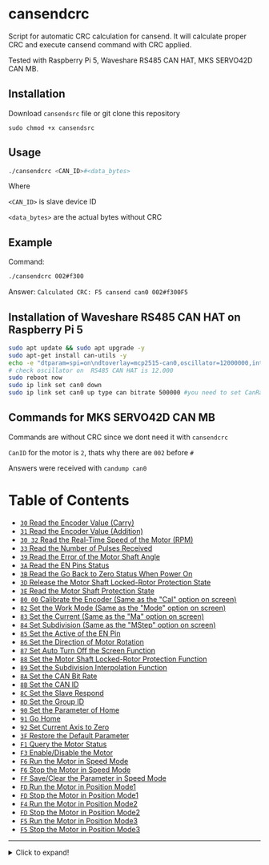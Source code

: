 # cansendcrc
Script for automatic CRC calculation for cansend.
It will calculate proper CRC and execute cansend command with CRC applied.

Tested with Raspberry Pi 5, Waveshare RS485 CAN HAT, MKS SERVO42D CAN MB.

## Installation
Download `cansendsrc` file or git clone this repository

`sudo chmod +x cansendsrc`

## Usage
```sh
./cansendcrc <CAN_ID>#<data_bytes>
```
Where 

`<CAN_ID>` is slave device ID

`<data_bytes>` are the actual bytes without CRC


## Example
Command:
```sh
./cansendcrc 002#f300
```

Answer:
`Calculated CRC: F5
cansend can0 002#f300F5`

## Installation of Waveshare RS485 CAN HAT on Raspberry Pi 5
```sh
sudo apt update && sudo apt upgrade -y
sudo apt-get install can-utils -y
echo -e "dtparam=spi=on\ndtoverlay=mcp2515-can0,oscillator=12000000,interrupt=25,spimaxfrequency=2000000" | sudo tee -a /boot/firmware/config.txt
# check oscillator on  RS485 CAN HAT is 12.000
sudo reboot now
sudo ip link set can0 down
sudo ip link set can0 up type can bitrate 500000 #you need to set CanRate on the motor to 500k manually
```

## Commands for MKS SERVO42D CAN MB

Commands are without CRC since we dont need it with `cansendcrc`

`CanID` for the motor is `2`, thats why there are `002` before `#`

Answers were received with `candump can0`

# Table of Contents

- [`30` Read the Encoder Value (Carry)](#30-read-the-encoder-value-carry)
- [`31` Read the Encoder Value (Addition)](#31-read-the-encoder-value-addition)
- [`30 32` Read the Real-Time Speed of the Motor (RPM)](#30-32-read-the-real-time-speed-of-the-motor-rpm)
- [`33` Read the Number of Pulses Received](#33-read-the-number-of-pulses-received)
- [`39` Read the Error of the Motor Shaft Angle](#39-read-the-error-of-the-motor-shaft-angle)
- [`3A` Read the EN Pins Status](#3a-read-the-en-pins-status)
- [`3B` Read the Go Back to Zero Status When Power On](#3b-read-the-go-back-to-zero-status-when-power-on)
- [`3D` Release the Motor Shaft Locked-Rotor Protection State](#3d-release-the-motor-shaft-locked-rotor-protection-state)
- [`3E` Read the Motor Shaft Protection State](#3e-read-the-motor-shaft-protection-state)
- [`80 00` Calibrate the Encoder (Same as the "Cal" option on screen)](#80-00-calibrate-the-encoder-same-as-the-cal-option-on-screen)
- [`82` Set the Work Mode (Same as the "Mode" option on screen)](#82-set-the-work-mode-same-as-the-mode-option-on-screen)
- [`83` Set the Current (Same as the "Ma" option on screen)](#83-set-the-current-same-as-the-ma-option-on-screen)
- [`84` Set Subdivision (Same as the "MStep" option on screen)](#84-set-subdivision-same-as-the-mstep-option-on-screen)
- [`85` Set the Active of the EN Pin](#85-set-the-active-of-the-en-pin)
- [`86` Set the Direction of Motor Rotation](#86-set-the-direction-of-motor-rotation)
- [`87` Set Auto Turn Off the Screen Function](#87-set-auto-turn-off-the-screen-function)
- [`88` Set the Motor Shaft Locked-Rotor Protection Function](#88-set-the-motor-shaft-locked-rotor-protection-function)
- [`89` Set the Subdivision Interpolation Function](#89-set-the-subdivision-interpolation-function)
- [`8A` Set the CAN Bit Rate](#8a-set-the-can-bit-rate)
- [`8B` Set the CAN ID](#8b-set-the-can-id)
- [`8C` Set the Slave Respond](#8c-set-the-slave-respond)
- [`8D` Set the Group ID](#8d-set-the-group-id)
- [`90` Set the Parameter of Home](#90-set-the-parameter-of-home)
- [`91` Go Home](#91-go-home)
- [`92` Set Current Axis to Zero](#92-set-current-axis-to-zero)
- [`3F` Restore the Default Parameter](#3f-restore-the-default-parameter)
- [`F1` Query the Motor Status](#f1-query-the-motor-status)
- [`F3` Enable/Disable the Motor](#f3-enable-disable-the-motor)
- [`F6` Run the Motor in Speed Mode](#f6-run-the-motor-in-speed-mode)
- [`F6` Stop the Motor in Speed Mode](#f6-stop-the-motor-in-speed-mode)
- [`FF` Save/Clear the Parameter in Speed Mode](#ff-save-clear-the-parameter-in-speed-mode)
- [`FD` Run the Motor in Position Mode1](#fd-run-the-motor-in-position-mode1)
- [`FD` Stop the Motor in Position Mode1](#fd-stop-the-motor-in-position-mode1)
- [`F4` Run the Motor in Position Mode2](#f4-run-the-motor-in-position-mode2)
- [`FD` Stop the Motor in Position Mode2](#fd-stop-the-motor-in-position-mode2)
- [`F5` Run the Motor in Position Mode3](#f5-run-the-motor-in-position-mode3)
- [`F5` Stop the Motor in Position Mode3](#f5-stop-the-motor-in-position-mode3)

---
<details>
<summary>Click to expand!</summary>
 
### `30` Read the Encoder Value (Carry)

| Command    | Answer                    | Comment |
|------------|---------------------------|---------|
| `002#30`   | `can0  002   [8]  30 00 00 00 00 00 0B 3D` |         |
| **Where**  |                           |         |
|            | CAN ID: `002` (Identifier for the response) |         |
|            | DLC: `8` (Number of data bytes in the response) |         |
|            | Byte1: `30` (Indicates the response is for the 30 command) |         |
|            | Bytes 2-5: `00 00 00 00` (Carry, 32-bit integer showing the number of full rotations) |         |
|            | Bytes 6-7: `0B` (Value, 16-bit integer showing the position within one rotation) | 1° ≈ 11.38 Value |
|            | Byte8: `3D` (CRC, checksum for the response data) |         |

### `31` Read the Encoder Value (Addition)

| Command    | Answer                    | Comment |
|------------|---------------------------|---------|
| `002#31`   | `can0  002   [8]  31 00 00 00 00 00 0C 3F` |         |
| **Where**  |                           |         |
|            | CAN ID: `002` (Identifier for the response) |         |
|            | DLC: `8` (Number of data bytes in the response) |         |
|            | Byte1: `31` (Indicates the response is for the 31 command) |         |
|            | Bytes 2-6: `00 00 00 00` (Reserved or padding bytes) |         |
|            | Byte7: `0C` (Value, 16-bit integer, little-endian format) |         |
|            | Byte8: `3F` (CRC, checksum for the response data) |         |


### `30 32` Read the Real-Time Speed of the Motor (RPM)

| Command    | Answer                    | Comment |
|------------|---------------------------|---------|
| `002#3032` | `can0  002   [4]  32 00 00 34` |         |
| **Where**  |                           |         |
|            | CAN ID: `002` (Identifier for the response) |         |
|            | DLC: `4` (Number of data bytes in the response) |         |
|            | Byte1: `32` (Indicates the response is for the 3032 command) |         |
|            | Bytes2-3: `00 0C` (Value, 16-bit integer in little-endian format) | Real-time speed of the motor in RPM. |
|            | Byte4: `34` (CRC, checksum for the response data) |         |


### `33` Read the Number of Pulses Received

| Command    | Answer                    | Comment |
|------------|---------------------------|---------|
| `002#33`   | `can0  002   [6]  33 00 00 00 00 35` |         |
| **Where**  |                           |         |
|            | CAN ID: `002` (Identifier for the response) |         |
|            | DLC: `6` (Number of data bytes in the response) |         |
|            | Byte1: `33` (Indicates the response is for the 33 command) |         |
|            | Bytes2-5: `00 00 00 00` (Value, 32-bit integer in little-endian format) | The number of pulses received by the motor. |
|            | Byte6: `35` (CRC, checksum for the response data) |         |


### `39` Read the Error of the Motor Shaft Angle
 The error is the difference between the angle you want to control minus the real-time angle of the motor, 0~FFFF corresponds to 0~360°. 
| Command    | Answer                    | Comment |
|------------|---------------------------|---------|
| `002#39`   | `can0  002   [6]  39 00 00 00 1A 55` |         |
| **Where**  |                           |         |
|            | CAN ID: `002` (Identifier for the response) |         |
|            | DLC: `6` (Number of data bytes in the response) |         |
|            | Byte1: `39` (Indicates the response is for the 39 command) |         |
|            | Bytes2-5: `00 00 00 1A` (Value, 32-bit integer in little-endian format) |
|            | Byte6: `55` (CRC, checksum for the response data) |         |

**Note:**
- The error is calculated as the difference between the desired angle and the real-time angle of the motor.
- `0xFFFF` (65536 in decimal) corresponds to 360°.
- For example, if the angle error is `1°`, the returned error value is approximately `182` (65536/360 ≈ 182.444).


### `3A` Read the EN Pins Status

| Command    | Answer                    | Comment |
|------------|---------------------------|---------|
| `002#3A`   | `  can0  002   [3]  3A 01 3D` |
| **Where**  |                           |
|     | Byte1: `3A` (Indicates the response is for the 3A command) |
|    | Byte2: `01` (Value, 32-bit integer in little-endian format) | Enabled: Value = `1` , Disabled: Value = `0` |
|    | Byte6: `3D` (CRC, checksum for the response data) |


### `3B` Read the Go Back to Zero Status When Power On

| Command    | Answer                    |
|------------|---------------------------|
| `002#3B`   | `can0  002   [3]  3B 02 3F`|
| **Where**  |                           |
|   | Byte2: `02` (Status) |
|            | `status = 0` Going to zero |
|            | `status = 1` Go back to zero success |
|            | `status = 2` Go back to zero fail |


### `3D` Release the Motor Shaft Locked-Rotor Protection State

| Command    | Answer                    |
|------------|---------------------------|
| `002#3D`   | `can0  002   [3]  3D 00 3F`|
| **Where**  |                           |
|  | Byte2: `00` (Status) |
|            | `status = 1` Release success |
|            | `status = 0` Release fail    |

### `3E` Read the Motor Shaft Protection State

| Command    | Answer                    |
|------------|---------------------------|
| `002#3E`   | `can0  002   [3]  3E 00 40`|
| **Where**  |                           |
|  | Byte2: `00` (Status) |
|            | `status = 1` Protected     |
|            | `status = 0` Not protected |


### `80 00` Calibrate the Encoder (Same as the "Cal" option on screen)

| Command    | Answer                    |
|------------|---------------------------|
| `002#8000` | `can0  002   [3]  80 00 82` <br> `can0  002   [3]  80 01 83` |
| **Where**  |                           |
|            | Byte2: `00`, `01`, `02` (Status) |
|            | `status = 0` Calibrating… |
|            | `status = 1` Calibrated success |
|            | `status = 2` Calibrating fail |

**Note**: The motor must be unloaded


### `82` Set the Work Mode (Same as the "Mode" option on screen)

| Command    | Answer                    |
|------------|---------------------------|
| `002#8204` | `can0  002   [3]  82 01 85`|
| **Where**  |                           |
| Byte2: `04` (Mode) | Byte2: `01` (Status)  |
|            | `status = 1` Set success  |
|            | `status = 0` Set fail     |


| Mode     | Name   | Interface   | Max RPM   |  Work Current    | Encoder |
|----------|--------|-------------|-----------|------------------| --------|
| 0        |CR_OPEN | Pulse       | 400       | Fix, `Ma`        | Without |
| 1        |CR_CLOSE | Pulse       | 1500       | Fix, `Ma`        | With   |
| 2        |CR_vFOC | Pulse       | 3000       | Adaptive, Max current = `Ma`        | With   |
| 3        |SR_OPEN | Serial       | 400       | Fix, `Ma`        | Without |
| 4       |SR_CLOSE | Serial       | 1500       | Fix, `Ma`        | With   |
| 5        |SR_vFOC | Serial       | 3000       | Adaptive, Max current = `Ma`        | With   |

(Default: CR_vFOC)

### `83` Set the current （Same as the "Ma" option on screen）
| Command       | Answer                    |
|---------------|---------------------------|
| `002#8300AA`  | `can0  002   [3]  83 01 86`|
| **Where**     |                           |
| Bytes2-3: `00 AA` (Value 0000-0BB8, 16-bit hex integer) | Byte2: `01` (Status) |
|               | `status = 1` Set success  |
|               | `status = 0` Set fail     |

**Device Information:**
- **SERVO42D**: Maximum Current = 3000mA
- **SERVO57D**: Maximum Current = 5200mA

### `84` Set subdivision （Same as the "MStep" option on screen）

| Command    | Answer                       |
|------------|------------------------------|
|`002#8410`  |`can0  002   [3]  84 01 87`   |
| Where      |                              |
|Byte2 : `10` Value 00-ff (16 bit hex integer) | Byte2 : `01` Status   |
|              |  status =1 Set success    |
|            |   status =0 Set fail    |

### `85` Set the Active of the EN Pin

| Command    | Answer                    | Comment |
|------------|---------------------------|---------|
| `002#8500` | `can0  002   [3]  85 01 88` |
| **Where**  |                           |
|Byte2: `00` | | `00` - Active Low (L), `01` - Active High (H), `02` - Active Always (Hold)|
|  | Byte1: `85` (Indicates the response is for the 85 command) |
| |Byte2: `01` (Status) | Status = `1` Set success, Status = `0` Set fail |
| |Byte3: `88` (CRC, checksum for the response data) | |

### `86` Set the Direction of Motor Rotation

| Command    | Answer                    | Comment |
|------------|---------------------------|---------|
| `002#8600` | `can0  002   [3]  86 01 89` |
| **Where**  |                           |
|  Byte2: `01` (Direction) | |`00` - CW (Clockwise), `01` - CCW (Counterclockwise) |
|            | Byte2: `01` (Status) | Status = `1` Set success, Status = `0` Set fail |

### `87` Set Auto Turn Off the Screen Function

| Command    | Answer                    | Comment |
|------------|---------------------------|---------|
| `002#8700` | `can0  002   [3]  87 01 8A` |
| **Where**  |                           |
|Byte2: `01` (Enable)| |  enable = `01` enabled, enable = `00` disabled|
|            | Byte2: `01` (Status) | Status = `1` Set success, Status = `0` Set fail |

If set to Enable, the screen will automatically turn off after about 15 seconds, and any button can wake up the screen again

### `88` Set the Motor Shaft Locked-Rotor Protection Function

| Command    | Answer                    | Comment |
|------------|---------------------------|---------|
| `002#8800` | `can0  002   [3]  88 01 8B` |
| **Where**  |                           |
| Byte2: `01` (Enable) | | `01` enabled protection, `00` disabled protection |
|            | Byte2: `01` (Status) | Status = `1` Set success, Status = `0` Set fail |

Note: You can release the protection status by pressing the Enter button or sending the serial command.

### `89` Set the Subdivision Interpolation Function

| Command    | Answer                    | Comment |
|------------|---------------------------|---------|
| `002#8900` | `can0  002   [3]  89 01 8C` |
| **Where**  |                           |
| Byte2: `00` | | `00` - Disabled Interpolation Function, `01` - Enabled Interpolation Function |
|            | Byte2: `01` (Status) | Status = `1` Set success, Status = `0` Set fail |

### `8A` Set the CAN Bit Rate

| Command    | Answer                    | Comment |
|------------|---------------------------|---------|
| `002#8A00` | `can0  002   [3]  8A 01 8D` |
| **Where**  |                           |
| Byte2: `00` (Bit Rate) | | `00` - 125K, `01` - 250K, `02` - 500K |
|            | Byte2: `01` (Status) | Status = `1` Set success, Status = `0` Set fail |

### `8B` Set the CAN ID

| Command    | Answer                    | Comment |
|------------|---------------------------|---------|
| `002#8B00` | `can0  002   [3]  8B 01 8E` |
| **Where**  |                           |
| Byte2: `00` (CAN ID) | | CAN ID = `00` to `7FF` (`0` is the broadcast address) |
|            | Byte2: `01` (Status) | Status = `1` Set success, Status = `0` Set fail |

**Notes:**
1. The new CAN ID will be displayed on the screen under the CanID option.
2. CAN ID `0` is used as the broadcast address.

### `8C` Set the Slave Respond

| Command    | Answer                    | Comment |
|------------|---------------------------|---------|
| `002#8C00` | `can0  002   [3]  8C 01 8F` |
| **Where**  |                           |
| Byte2: `00` (Enable) | | `00` - Disable respond, `01` - Enable respond |
|            | Byte2: `01` (Status) | Status = `1` Set success, Status = `0` Set fail |

**Note:**  
- If the response is disabled, you can still query the running status of the motor using the `F1` command.

### `8D` Set the Group ID

| Command    | Answer                    | Comment |
|------------|---------------------------|---------|
| `002#8D00` | `can0  002   [3]  8D 01 90` |
| **Where**  |                           |
| Byte2: `00` (Group ID) | | `01` - `7FF` (Group ID range) |
|            | Byte2: `01` (Status) | Status = `1` Set success, Status = `0` Set fail |

**Example Setup:**

| Motor   | Broadcast ID | Slave ID | Group ID |
|---------|--------------|----------|----------|
| Motor 1 | `0`          | `1`      | `0x50`   |
| Motor 2 | `0`          | `2`      | `0x50`   |
| Motor 3 | `0`          | `3`      | `0x50`   |
| Motor 4 | `0`          | `4`      | `0x51`   |
| Motor 5 | `0`          | `5`      | `0x51`   |
| Motor 6 | `0`          | `6`      | `0x51`   |

**Example Commands:**

| Command                                | Description                     |
|----------------------------------------|---------------------------------|
| `01 FD 01 2C 64 00 00 0C 80 1B`        | Motor 1 will rotate one turn.   |
| `00 FD 01 2C 64 00 00 0C 80 1A`        | Motors 1-6 will rotate one turn.|
| `50 FD 01 2C 64 00 00 0C 80 6A`        | Motors 1-3 will rotate one turn.|
| `51 FD 01 2C 64 00 00 0C 80 6B`        | Motors 4-6 will rotate one turn.|

### `90` Set the Parameter of Home

| Command    | Answer                    | Comment |
|------------|---------------------------|---------|
| `002#90000000` | `can0  002   [3]  90 00 92` |
| **Where**  |                           |
| Byte2: `00` (homeTrig) | | `0` - Low, `1` - High |
| Byte3: `00` (homeDir)  | | `0` - CW, `1` - CCW |
| Byte4: `00` (homeSpeed) | | `0~3000` RPM (Speed of going home) |
| |Byte2: `01` (Status) | `0` - Set fail, `1` - Set success |

### `91` Go Home

| Command    | Answer                    | Comment |
|------------|---------------------------|---------|
| `002#91`   | `can0  002   [3]  91 01 94` |
| **Where**  |                           |
| | Byte2: `00` (Status)  | `0` - Go home fail, `1` - Go home start, `2` - Go home success |

### `92` Set Current Axis to Zero

| Command    | Answer                    | Comment |
|------------|---------------------------|---------|
| `002#92`   | `can0  002   [3]  92 01 95` |
| **Where**  |                           |
| |Byte2: `01` (Status) | `0` - Set fail, `1` - Set success |

### `3F` Restore the Default Parameter

| Command    | Answer                    | Comment |
|------------|---------------------------|---------|
| `002#3F`   | `can0  002   [3]  3F 01 42` |
| **Where**  |                           |
|| Byte2: `01` (Status)  | `0` - Restore fail, `1` - Restore success |

**Notes:**
- After restoring the parameters, the system will reboot and you will need to calibrate the motor.
- Press the “Next” key, then power on the motor to restore the default parameters.

### `F1` Query the Motor Status

| Command    | Answer                    | Comment |
|------------|---------------------------|---------|
| `002#F1`    | `can0  01   [2]  F1 01`   |         |
| **Where**  |                           |
| | Byte2: `01` (Status) | `0` - Query fail, `1` - Motor stop, `2` - Motor speed up, `3` - Motor speed down, `4` - Motor full speed, `5` - Motor is homing |

### `F3` Enable/Disable the Motor

| Command    | Answer                    | Comment |
|------------|---------------------------|---------|
| `002#F301` | `can0  01   [3]  F3 01 01` |         |
| **Where**  |                           |
| Byte2: `01` (Enable) | | `00` - Disable, `01` - Enable |
| | Byte2: `01` (Status) | `0` - Set fail, `1` - Set success |


### `F6` Run the motor in speed mode

| Command         | Answer                    | Comment |
|-----------------|---------------------------|---------|
| `002#F6014002`  | `can0  01   [3]  F6 01 01` | the motor rotates forward at acc=2, speed=320RPM        |
| `002#F6814002`  | `can0  01   [3]  F6 81 02` | the motor reverses at acc=2, speed=320RPM        |
| **Where**       |                           |
| Byte2 higher bit: `01` (Direction) | | `0x` - CW (Clockwise), `8x` - CCW (Counter-Clockwise) |
| Byte2 lower+ Byte3: `01 40` (Speed) | | `Speed = 40 + (Lower 4 bits of Byte2)` (Range: 0-3000 RPM) |
| Byte4: `02` (Acceleration) | | `0-255` (Acceleration value) |
| | Byte2: `01` (Status) | `status = 1` run success, `status = 0` run fail. |


### `F6` Stop the Motor in Speed Mode

| Command         | Answer                    | Comment |
|-----------------|---------------------------|---------|
| `002#F6000002`  | `can0  01   [3]  F6 00 02` | Decelerate and stop the motor slowly with acc=2 |
| `002#F6000000`  | `can0  01   [3]  F6 00 00` | Immediate stop with acc=0 |
| **Where**       |                           |
| Byte2: `00` (Direction) | | `00` - No direction change, stops motor |
| Byte3: `00` (Speed) | | `00` - Speed is not relevant for stopping |
| Byte4: `02` (Acceleration) | | `0-255` (Acceleration value for deceleration) |
| | Byte2: `01` (Status) | `status = 0` stop the motor fail, `status = 1` start to stop the motor, `status = 2` stop the motor success |

Notes
- If the motor is running faster than 1000 RPM, it is not advisable to use an immediate stop as it may cause mechanical issues. Use deceleration (`acc` ≠ 0) for safer stopping.

### `FF` Save/Clear the Parameter in Speed Mode

| Command         | Answer                    | Comment |
|-----------------|---------------------------|---------|
| `002#FF00C8`    | `can0  01   [3]  FF C8 01` | Save parameters |
| `002#FF00CA`    | `can0  01   [3]  FF CA 01` | Clear parameters |
| **Where**       |                           |
| Byte2: `C8` (State) | | `C8` - Save parameters, `CA` - Clear parameters |
| | Byte2: `01` (Status) | `status = 1` success, `status = 0` fail |

Notes
- After saving or clearing parameters, the motor can rotate clockwise or counterclockwise at a constant speed when powered on.

### `FD` Run the Motor in Position Mode1

| Command          | Answer                    | Comment |
|------------------|---------------------------|---------|
| `002#FD01400200FA00` | `can0  002   [3]  FD 00 FF` | The motor rotates 20 times forward with acc=2, speed=320RPM (16 subdivisions) |
| `002#FD81400200FA00` | `can0  002   [3]  FD 00 FF` | The motor rotates 20 times reverse with acc=2, speed=320RPM (16 subdivisions) |
| **Where**        |                           |
| Byte2 higher bit: `01` (Direction) | | `0x` - CW (Clockwise), `8x` - CCW (Counter-Clockwise) |
| Byte3 lower + Byte4: `40 02` (Speed) | | `Speed = 40 + (Lower 4 bits of Byte2)` (Range: 0-3000 RPM) |
| Byte5-7: `00 FA 00` (Pulses) | | `Pulses = 0x00FA00` (Number of steps for the motor to run) |
| | Byte2 : `00` Status | status = 0 run fail, status = 1 run starting…., status = 2 run complete.|

### `FD` Stop the Motor in Position Mode1

| Command          | Answer                    | Comment |
|------------------|---------------------------|---------|
| `002#FD000004000000` | `can0  01   [3]  FD 00 01` | The motor stops with deceleration, acc=4 |
| `002#FD000000000000` | `can0  01   [3]  FD 00 02` | The motor stops immediately |
| **Where**        |                           |
| Byte2 higher bit: `00` (Direction) | | Direction is not used for stopping |
| Byte3 lower + Byte4: `00 00` (Speed) | | Speed is not used for stopping |
| Byte5-7: `04 00 00` (Acceleration) | | `acc = 4` for slow deceleration, `acc = 0` for immediate stop |
| | Byte2 : `00` Status | status = 0 stop the motor fail, status = 1 stop the motor starting…, status = 2 stop the motor complete|

### `F4` Run the Motor in Position Mode2

| Command                  | Answer                    | Comment |
|--------------------------|---------------------------|---------|
| `002#F402580200400091`   | `can0  01   [3]  F4 01 01` | The motor moves relative to the axis, speed = 600 RPM, acc = 2 |
| `002#F40258FF00C00009`   | `can0  01   [3]  F4 02 01` | The motor moves relative to the axis in the reverse direction, speed = 600 RPM, acc = 2 |
| **Where**                |                           |
| Byte2: `02` (Speed)      |                           | `Speed = 02 * 100 + 58` (RPM, Range: 0-3000) |
| Byte3: `58` (Speed)      |                           | `Speed = 58 + (Byte2 * 100)` (RPM, Range: 0-3000) |
| Byte4: `02` (Acceleration) |                           | `0-255` (Acceleration value) |
| Byte5-7: `00 40 00` or `FF C0 00` (Relative Axis) | | `Relative axis value` (24-bit signed integer) |
| |Byte2: `01` (Status)              | `0` - Run fail, `1` - Run starting, `2` - Run complete |

Notes
- The axis value can be read by command "31".
- In this mode, the axis error is about ±15.
- It is suggested to run with 64 subdivisions.

### `FD` Stop the Motor in Position Mode2

| Command                  | Answer                    | Comment |
|--------------------------|---------------------------|---------|
| `002#FD0000000400`     | `can0  01   [3]  FD 02 02` | Stop the motor with deceleration, acc = 4 |
| `002#FD0000000000`     | `can0  01   [3]  FD 02 02` | Stop the motor immediately |
| **Where**                |                           |
| Byte2: `00` (Direction)  |                           | `0` - No change in direction (for stopping) |
| Byte3: `00` (Speed)      |                           | `Speed = 00` (Not relevant for stop command) |
| Byte4: `00` (Acceleration) |                           | `0-255` (Acceleration value, used for deceleration) |
| Byte5-7: `00 00 00` or `00 00 00` (Pulses) | | `Pulses` (Not relevant for stop command) |
| |                           | `02` - Deceleration and stop, `FE` - Immediate stop |
| | Byte2: `02` (Status)         | `0` - Stop fail, `1` - Stop starting, `2` - Stop complete |

Notes
- The stop command can stop the motor slowly with deceleration (`acc ≠ 0`) or immediately (`acc = 0`).
- If the motor is rotating more than 1000 RPM, it is not recommended to stop the motor immediately.

### `F5` Run the Motor in Position Mode3

| Command                  | Answer                    | Comment |
|--------------------------|---------------------------|---------|
| `002#F5025802004000`   | `can0  01   [3]  F5 01 01` | The motor moves to absolute axis 0x4000, speed = 600 RPM, acc = 2 |
| `002#F5025802FFC000`   | `can0  01   [3]  F5 02 02` | The motor moves to absolute axis -0x4000, speed = 600 RPM, acc = 2 |
| **Where**                |                           |
| Byte2: `02` (Speed)      |                           | `Speed = 02 * 100 + 58` (RPM, Range: 0-3000) |
| Byte3: `58` (Speed)      |                           | `Speed = 58 + (Byte2 * 100)` (RPM, Range: 0-3000) |
| Byte4: `02` (Acceleration) |                           | `0-255` (Acceleration value) |
| Byte5-7: `00 40 00` or `FF C0 00` (Absolute Axis) | | `Absolute axis value` (24-bit signed integer) |
| | Byte2: `01` (Status)         | `0` - Run fail, `1` - Run starting, `2` - Run complete |

Notes
- The axis value can be read by command "31".
- In this mode, the axis error is about ±15.
- It is suggested to run with 64 subdivisions.

### `F5` Stop the Motor in Position Mode3

| Command                  | Answer                    | Comment |
|--------------------------|---------------------------|---------|
| `002#F50000040000`     | `can0  01   [3]  F5 01 01` | Stop the motor with deceleration, acc=4 |
| `002#F50000000000`     | `can0  01   [3]  F5 02 02` | Stop the motor immediately, acc=0 |
| **Where**                |                           |
| Byte2: `00` (Speed)      |                           | Not used in the stop command |
| Byte3: `00` (Acceleration) |                           | `0-255` (Deceleration value) |
| Byte4: `00` (Absolute Axis) |                           | Not used in the stop command |
| Byte5-7: `00 00 00` (Unused) |                           | Not used in the stop command |
| | Byte2: `01` (Status)         | `0` - Stop fail, `1` - Stop starting, `2` - Stop complete |

Notes
- If the motor is rotating more than 1000 RPM, it is not a good idea to stop the motor immediately.
- The uplink frame provides status feedback on the stop command.

</details>
